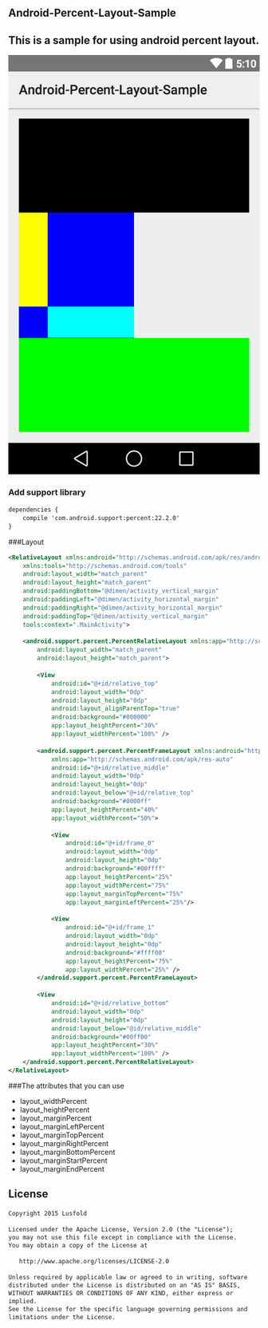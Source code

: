 Android-Percent-Layout-Sample
---
This is a sample for using android percent layout.
---

![PercentLayout](https://raw.githubusercontent.com/lusfold/Android-Percent-Layout-Sample/master/percent_layout_show.png)

### Add support library
```xml
dependencies {
    compile 'com.android.support:percent:22.2.0'
}
```

###Layout
```xml
<RelativeLayout xmlns:android="http://schemas.android.com/apk/res/android"
    xmlns:tools="http://schemas.android.com/tools"
    android:layout_width="match_parent"
    android:layout_height="match_parent"
    android:paddingBottom="@dimen/activity_vertical_margin"
    android:paddingLeft="@dimen/activity_horizontal_margin"
    android:paddingRight="@dimen/activity_horizontal_margin"
    android:paddingTop="@dimen/activity_vertical_margin"
    tools:context=".MainActivity">

    <android.support.percent.PercentRelativeLayout xmlns:app="http://schemas.android.com/apk/res-auto"
        android:layout_width="match_parent"
        android:layout_height="match_parent">

        <View
            android:id="@+id/relative_top"
            android:layout_width="0dp"
            android:layout_height="0dp"
            android:layout_alignParentTop="true"
            android:background="#000000"
            app:layout_heightPercent="30%"
            app:layout_widthPercent="100%" />

        <android.support.percent.PercentFrameLayout xmlns:android="http://schemas.android.com/apk/res/android"
            xmlns:app="http://schemas.android.com/apk/res-auto"
            android:id="@+id/relative_middle"
            android:layout_width="0dp"
            android:layout_height="0dp"
            android:layout_below="@+id/relative_top"
            android:background="#0000ff"
            app:layout_heightPercent="40%"
            app:layout_widthPercent="50%">

            <View
                android:id="@+id/frame_0"
                android:layout_width="0dp"
                android:layout_height="0dp"
                android:background="#00ffff"
                app:layout_heightPercent="25%"
                app:layout_widthPercent="75%"
                app:layout_marginTopPercent="75%"
                app:layout_marginLeftPercent="25%"/>

            <View
                android:id="@+id/frame_1"
                android:layout_width="0dp"
                android:layout_height="0dp"
                android:background="#ffff00"
                app:layout_heightPercent="75%"
                app:layout_widthPercent="25%" />
        </android.support.percent.PercentFrameLayout>

        <View
            android:id="@+id/relative_bottom"
            android:layout_width="0dp"
            android:layout_height="0dp"
            android:layout_below="@id/relative_middle"
            android:background="#00ff00"
            app:layout_heightPercent="30%"
            app:layout_widthPercent="100%" />
    </android.support.percent.PercentRelativeLayout>
</RelativeLayout>
```

###The attributes that you can use

- layout_widthPercent
- layout_heightPercent
- layout_marginPercent
- layout_marginLeftPercent
- layout_marginTopPercent
- layout_marginRightPercent
- layout_marginBottomPercent
- layout_marginStartPercent
- layout_marginEndPercent

## License

    Copyright 2015 Lusfold

    Licensed under the Apache License, Version 2.0 (the "License");
    you may not use this file except in compliance with the License.
    You may obtain a copy of the License at

       http://www.apache.org/licenses/LICENSE-2.0

    Unless required by applicable law or agreed to in writing, software
    distributed under the License is distributed on an "AS IS" BASIS,
    WITHOUT WARRANTIES OR CONDITIONS OF ANY KIND, either express or implied.
    See the License for the specific language governing permissions and
    limitations under the License.